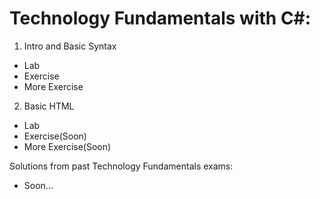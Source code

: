# Technology Fundamentals with C#:

01. Intro and Basic Syntax
 - Lab
 - Exercise
 - More Exercise
02. Basic HTML
 - Lab
 - Exercise(Soon)
 - More Exercise(Soon)

Solutions from past Technology Fundamentals exams:
 - Soon...